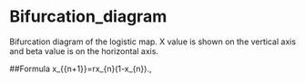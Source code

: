 # Bifurcation_diagram
Bifurcation diagram of the logistic map. 
X value is shown on the vertical axis and beta value is on the horizontal axis. 

##Formula
x_{{n+1}}=rx_{n}(1-x_{n}).\,
